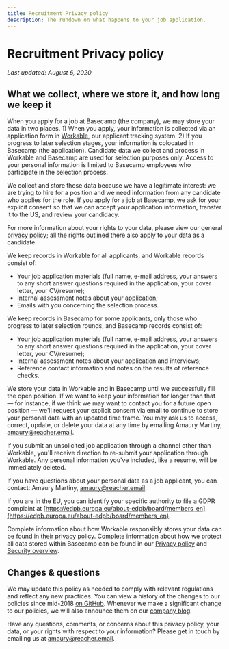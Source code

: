 ```yaml
---
title: Recruitment Privacy policy
description: The rundown on what happens to your job application.
---
```


# Recruitment Privacy policy

_Last updated: August 6, 2020_

## What we collect, where we store it, and how long we keep it

When you apply for a job at Basecamp (the company), we may store your data in two places. 1) When you apply, your information is collected via an application form in [Workable](https://www.workable.com/), our applicant tracking system. 2) If you progress to later selection stages, your information is colocated in Basecamp (the application). Candidate data we collect and process in Workable and Basecamp are used for selection purposes only. Access to your personal information is limited to Basecamp employees who participate in the selection process.

We collect and store these data because we have a legitimate interest: we are trying to hire for a position and we need information from any candidate who applies for the role. If you apply for a job at Basecamp, we ask for your explicit consent so that we can accept your application information, transfer it to the US, and review your candidacy.

For more information about your rights to your data, please view our general [privacy policy](../index.md); all the rights outlined there also apply to your data as a candidate.

We keep records in Workable for all applicants, and Workable records consist of:

- Your job application materials (full name, e-mail address, your answers to any short answer questions required in the application, your cover letter, your CV/resume);
- Internal assessment notes about your application;
- Emails with you concerning the selection process.

We keep records in Basecamp for some applicants, only those who progress to later selection rounds, and Basecamp records consist of:

- Your job application materials (full name, e-mail address, your answers to any short answer questions required in the application, your cover letter, your CV/resume);
- Internal assessment notes about your application and interviews;
- Reference contact information and notes on the results of reference checks.

We store your data in Workable and in Basecamp until we successfully fill the open position. If we want to keep your information for longer than that — for instance, if we think we may want to contact you for a future open position — we'll request your explicit consent via email to continue to store your personal data with an updated time frame. You may ask us to access, correct, update, or delete your data at any time by emailing Amaury Martiny, [amaury@reacher.email](mailto:amaury@reacher.email).

If you submit an unsolicited job application through a channel other than Workable, you'll receive direction to re-submit your application through Workable. Any personal information you've included, like a resume, will be immediately deleted.

If you have questions about your personal data as a job applicant, you can contact: Amaury Martiny, [amaury@reacher.email](mailto:amaury@reacher.email).

If you are in the EU, you can identify your specific authority to file a GDPR complaint at [https://edpb.europa.eu/about-edpb/board/members_en](https://edpb.europa.eu/about-edpb/board/members_en).

Complete information about how Workable responsibly stores your data can be found in [their privacy policy](https://www.workable.com/privacy). Complete information about how we protect all data stored within Basecamp can be found in our [Privacy policy](../index.md) and [Security overview](../../index.md).

## Changes & questions

We may update this policy as needed to comply with relevant regulations and reflect any new practices. You can view a history of the changes to our policies since mid-2018 [on GitHub](https://github.com/basecamp/policies/commits/master). Whenever we make a significant change to our policies, we will also announce them on our [company blog](https://m.signalvnoise.com/).

Have any questions, comments, or concerns about this privacy policy, your data, or your rights with respect to your information? Please get in touch by emailing us at [amaury@reacher.email](mailto:amaury@reacher.email).
